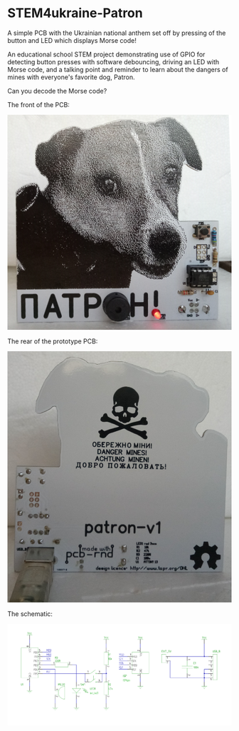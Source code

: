 # STEM4ukraine-Patron

A simple PCB with the Ukrainian national anthem set off by pressing of the button and LED which displays Morse code!

An educational school STEM project demonstrating use of GPIO for detecting button presses with software debouncing, driving an LED with Morse code, and a talking point and reminder to learn about the dangers of mines with everyone's favorite dog, Patron.

Can you decode the Morse code?

The front of the PCB:

![prototype front](images/PatronFront.jpg)

The rear of the prototype PCB:

![prototype back](images/PatronReverse.jpg)

The schematic:

![prototype schematic](hardware/STEM4ukraine-Patron-v1.svg)
